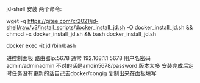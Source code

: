 

jd-shell 安装 两个命令:

wget -q https://gitee.com/xr2021/jd-shell/raw/v3/install_scripts/docker_install_jd.sh -O docker_install_jd.sh && chmod +x docker_install_jd.sh && bash docker_install_jd.sh


docker exec -it jd /bin/bash

进控制面板 路由器ip:5678 通常 192.168.1.1:5678  用户名密码 admin/adminadmin 不对的话是amdin5678/password 版本太多
安装完成后定时任务没有更新的话自己去docker/congig 复制出来在面板填写
